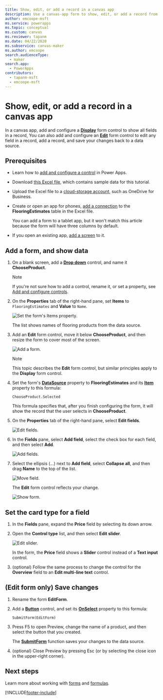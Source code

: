 ```yaml
---
title: Show, edit, or add a record in a canvas app
description: Use a canvas-app form to show, edit, or add a record from a table in your data source.
author: emcoope-msft
ms.service: powerapps
ms.topic: conceptual
ms.custom: canvas
ms.reviewer: tapanm
ms.date: 04/22/2020
ms.subservice: canvas-maker
ms.author: emcoope
search.audienceType: 
  - maker
search.app: 
  - PowerApps
contributors:
  - tapanm-msft
  - emcoope-msft
---
```

# Show, edit, or add a record in a canvas app

In a canvas app, add and configure a **[Display](controls/control-form-detail.md)** form control to show all fields in a record, You can also add and configure an **[Edit](controls/control-form-detail.md)** form control to edit any field in a record, add a record, and save your changes back to a data source.

## Prerequisites

- Learn how to [add and configure a control](add-configure-controls.md) in Power Apps.
- Download [this Excel file](https://az787822.vo.msecnd.net/documentation/get-started-from-data/FlooringEstimates.xlsx), which contains sample data for this tutorial.
- Upload the Excel file to a [cloud-storage account](connections/cloud-storage-blob-connections.md), such as OneDrive for Business.
- Create or open an app for phones, [add a connection](add-data-connection.md) to the **FlooringEstimates** table in the Excel file.

    You can add a form to a tablet app, but it won't match this article because the form will have three columns by default.

- If you open an existing app, [add a screen](add-screen-context-variables.md) to it.

## Add a form, and show data
1. On a blank screen, add a **[Drop down](controls/control-drop-down.md)** control, and name it **ChooseProduct**.

    > [!NOTE]
   > If you're not sure how to add a control, rename it, or set a property, see [Add and configure controls](add-configure-controls.md).

1. On the **Properties** tab of the right-hand pane, set **Items** to `FlooringEstimates` and **Value** to `Name`.

    ![Set the form's Items property.](./media/add-form/items-property.png)

    The list shows names of flooring products from the data source.

1. Add an **Edit** form control, move it below **ChooseProduct**, and then resize the form to cover most of the screen.

    ![Add a form.](./media/add-form/add-a-form.png)

    > [!NOTE]
   > This topic describes the **Edit** form control, but similar principles apply to the **Display** form control.

1. Set the form's **[DataSource](controls/control-form-detail.md)** property to **FlooringEstimates** and its **[Item](controls/control-form-detail.md)** property to this formula:

    `ChooseProduct.Selected`

   This formula specifies that, after you finish configuring the form, it will show the record that the user selects in **ChooseProduct**.

1. On the **Properties** tab of the right-hand pane, select **Edit fields**.

    ![Edit fields.](./media/add-form/edit-fields.png)

1. In the **Fields** pane, select **Add field**, select the check box for each field, and then select **Add**.

    ![Add fields.](./media/add-form/add-fields.png)

1. Select the ellipsis (...) next to **Add field**, select **Collapse all**, and then drag **Name** to the top of the list.

    ![Move field.](./media/add-form/move-field.png)

    The **Edit** form control reflects your change.

    ![Show form.](./media/add-form/show-form1.png)

## Set the card type for a field
1. In the **Fields** pane, expand the **Price** field by selecting its down arrow.

1. Open the **Control type** list, and then select **Edit slider**.

    ![Edit slider.](./media/add-form/edit-slider.png)

    In the form, the **Price** field shows a **Slider** control instead of a **Text input** control.

1. (optional) Follow the same process to change the control for the **Overview** field to an **Edit multi-line text** control.

## (Edit form only) Save changes

1. Rename the form **EditForm**.

1. Add a **[Button](controls/control-button.md)** control, and set its **[OnSelect](controls/properties-core.md)** property to this formula:

   `SubmitForm(EditForm)`

1. Press F5 to open Preview, change the name of a product, and then select the button that you created.

    The **[SubmitForm](functions/function-form.md)** function saves your changes to the data source.

1. (optional) Close Preview by pressing Esc (or by selecting the close icon in the upper-right corner).

## Next steps
Learn more about working with [forms](working-with-forms.md) and [formulas](working-with-formulas.md).


[!INCLUDE[footer-include](../../includes/footer-banner.md)]
